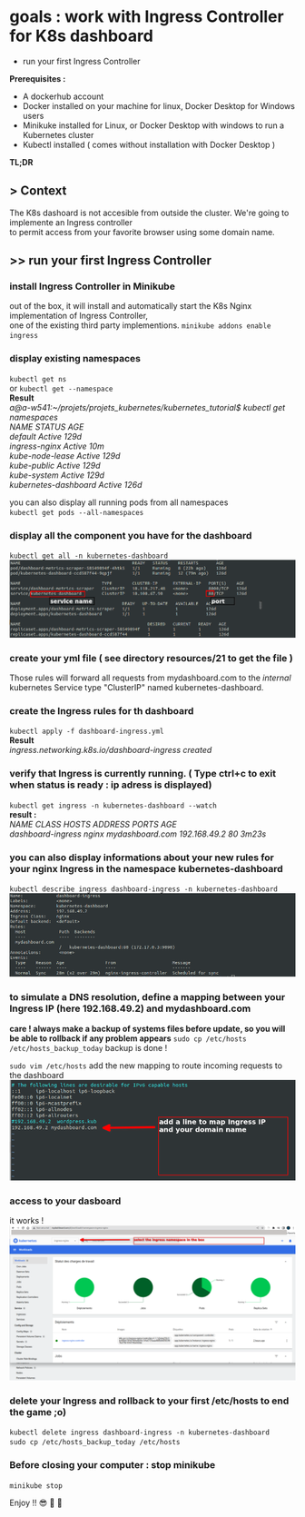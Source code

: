 # goals : work with Ingress Controller for K8s dashboard
- run your first Ingress Controller


**Prerequisites :**
- A dockerhub account
- Docker installed on your machine for linux, Docker Desktop for Windows users
- Minikuke installed for Linux, or Docker Desktop with windows to run a Kubernetes cluster
- Kubectl installed ( comes without installation with Docker Desktop )
      
**TL;DR**  
## > Context
The K8s dashoard is not accesible from outside the cluster. We're going to implemente an Ingress controller  
to permit access from your favorite browser using some domain name.  

## >> run your first Ingress Controller

### install Ingress Controller in Minikube
out of the box, it will install and automatically start the K8s Nginx implementation of Ingress Controller,  
one of the existing third party implementions.
`minikube addons enable ingress`

### display existing namespaces
`kubectl get ns`  
or
`kubectl get --namespace`  
**Result**  
*a@a-w541:~/projets/projets_kubernetes/kubernetes_tutorial$ kubectl get namespaces*  
*NAME                   STATUS   AGE*  
*default                Active   129d*  
*ingress-nginx          Active   10m*  
*kube-node-lease        Active   129d*  
*kube-public            Active   129d*  
*kube-system            Active   129d*  
*kubernetes-dashboard   Active   126d*  

you can also display all running pods from all namespaces  
`kubectl get pods --all-namespaces`  

### display all the component you have for the dashboard
`kubectl get all -n kubernetes-dashboard`  
![21_get_all_dashboard.png ](/resources/21_get_all_dashboard.png "21_get_all_dashboard")

### create your yml file ( see directory resources/21 to get the file )
Those rules will forward all requests from mydashboard.com to the *internal* kubernetes Service type "ClusterIP" named kubernetes-dashboard.  

### create the Ingress rules for th dashboard
`kubectl apply -f dashboard-ingress.yml`  
**Result**  
*ingress.networking.k8s.io/dashboard-ingress created*  

### verify that Ingress is currently running. ( Type ctrl+c to exit when status is ready : ip adress is displayed)
`kubectl get ingress -n kubernetes-dashboard --watch`  
**result :**  
*NAME                CLASS   HOSTS             ADDRESS        PORTS   AGE*  
*dashboard-ingress   nginx   mydashboard.com   192.168.49.2   80      3m23s*  

### you can also display informations about your new rules for your nginx Ingress in the namespace kubernetes-dashboard
`kubectl describe ingress dashboard-ingress -n kubernetes-dashboard`  
![21_describe_ingress.png ](/resources/21_describe_ingress.png "21_describe_ingress")  

### to simulate a DNS resolution, define a mapping between your Ingress IP (here 192.168.49.2) and mydashboard.com
**care ! always make a backup of systems files before update, so you will be able to rollback if any problem appears**
`sudo cp /etc/hosts /etc/hosts_backup_today`  backup is done !  

`sudo vim /etc/hosts` add the new mapping to route incoming requests to the dashboard  
![21_vim_etc_hosts.png ](/resources/21_vim_etc_hosts.png "21_vim_etc_hosts")  

### access to your dasboard
it works !   
![21_mydashboard.com.png ](/resources/21_mydashboard.com.png "21_mydashboard.com")  




### delete your Ingress and rollback to your first /etc/hosts to end the game ;o)
`kubectl delete ingress dashboard-ingress -n kubernetes-dashboard`  
`sudo cp /etc/hosts_backup_today /etc/hosts`  


### Before closing your computer : stop minikube
`minikube stop`  
 
Enjoy !! :sunglasses: :tropical_drink: :tropical_drink:

